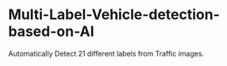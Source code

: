 # Multi-Label-Vehicle-detection-based-on-AI
Automatically Detect 21 different labels from Traffic images.


